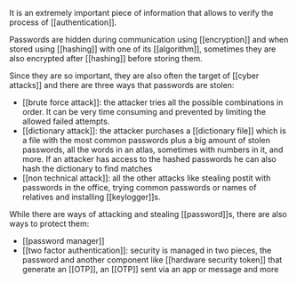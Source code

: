 It is an extremely important piece of information that allows to verify the process of [[authentication]].

Passwords are hidden during communication using [[encryption]] and when stored using [[hashing]] with one of its [[algorithm]], sometimes they are also encrypted after [[hashing]] before storing them.

Since they are so important, they are also often the target of [[cyber attacks]] and there are three ways that passwords are stolen:
- [[brute force attack]]: the attacker tries all the possible combinations in order. It can be very time consuming and prevented by limiting the allowed failed attempts.
- [[dictionary attack]]: the attacker purchases a [[dictionary file]] which is a file with the most common passwords plus a big amount of stolen passwords, all the words in an atlas, sometimes with numbers in it, and more. If an attacker has access to the hashed passwords he can also hash the dictionary to find matches
- [[non technical attack]]: all the other attacks like stealing postit with passwords in the office, trying common passwords or names of relatives and installing [[keylogger]]s.

While there are ways of attacking and stealing [[password]]s, there are also ways to protect them:
- [[password manager]]
- [[two factor authentication]]: security is managed in two pieces, the password and another component like [[hardware security token]] that generate an [[OTP]], an [[OTP]] sent via an app or message and more


